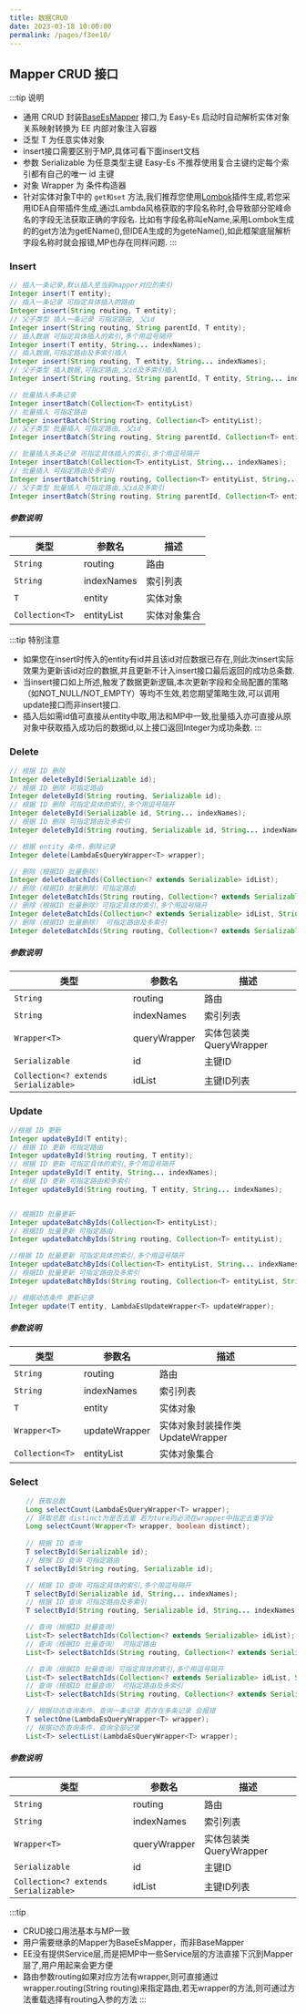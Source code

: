 ```yaml
---
title: 数据CRUD
date: 2023-03-18 10:00:00
permalink: /pages/f3ee10/
---
```

## Mapper CRUD 接口

:::tip 说明
- 通用 CRUD 封装[BaseEsMapper](https://gitee.com/dromara/easy-es/blob/master/easy-es-core/src/main/java/cn/easyes/core/conditions/interfaces/BaseEsMapper.java) 接口,为 Easy-Es 启动时自动解析实体对象关系映射转换为 EE 内部对象注入容器
- 泛型 T 为任意实体对象
- insert接口需要区别于MP,具体可看下面insert文档
- 参数 Serializable 为任意类型主键 Easy-Es 不推荐使用复合主键约定每个索引都有自己的唯一 id 主键
- 对象 Wrapper 为 条件构造器
- 针对实体对象T中的 `get和set` 方法,我们推荐您使用[Lombok](https://projectlombok.org/)插件生成,若您采用IDEA自带插件生成,通过Lambda风格获取的字段名称时,会导致部分驼峰命名的字段无法获取正确的字段名.
比如有字段名称叫eName,采用Lombok生成的的get方法为getEName(),但IDEA生成的为geteName(),如此框架底层解析字段名称时就会报错,MP也存在同样问题.
:::
  
### Insert

```java
// 插入一条记录,默认插入至当前mapper对应的索引
Integer insert(T entity);
// 插入一条记录 可指定具体插入的路由
Integer insert(String routing, T entity);
// 父子类型 插入一条记录 可指定路由, 父id
Integer insert(String routing, String parentId, T entity);
// 插入数据 可指定具体插入的索引,多个用逗号隔开
Integer insert(T entity, String... indexNames);
// 插入数据,可指定路由及多索引插入
Integer insert(String routing, T entity, String... indexNames);
// 父子类型 插入数据,可指定路由,父id及多索引插入
Integer insert(String routing, String parentId, T entity, String... indexNames);

// 批量插入多条记录
Integer insertBatch(Collection<T> entityList)
// 批量插入 可指定路由
Integer insertBatch(String routing, Collection<T> entityList);
// 父子类型 批量插入 可指定路由, 父id
Integer insertBatch(String routing, String parentId, Collection<T> entityList);

// 批量插入多条记录 可指定具体插入的索引,多个用逗号隔开 
Integer insertBatch(Collection<T> entityList, String... indexNames);
// 批量插入 可指定路由及多索引
Integer insertBatch(String routing, Collection<T> entityList, String... indexNames);
// 父子类型 批量插入 可指定路由,父id及多索引
Integer insertBatch(String routing, String parentId, Collection<T> entityList, String... indexNames);
```

##### 参数说明
| 类型              | 参数名 | 描述 |
|-----------------| -- | --- |
| `String`       | routing | 路由 |
| `String`       | indexNames | 索引列表 |
| `T`             | entity | 实体对象 |
| `Collection<T>` | entityList | 实体对象集合 |

:::tip 特别注意
- 如果您在insert时传入的entity有id并且该id对应数据已存在,则此次insert实际效果为更新该id对应的数据,并且更新不计入insert接口最后返回的成功总条数.
- 当insert接口如上所述,触发了数据更新逻辑,本次更新字段和全局配置的策略（如NOT_NULL/NOT_EMPTY）等均不生效,若您期望策略生效,可以调用update接口而非insert接口.
- 插入后如需id值可直接从entity中取,用法和MP中一致,批量插入亦可直接从原对象中获取插入成功后的数据id,以上接口返回Integer为成功条数.
:::

### Delete

```java
// 根据 ID 删除
Integer deleteById(Serializable id);
// 根据 ID 删除 可指定路由
Integer deleteById(String routing, Serializable id);
// 根据 ID 删除 可指定具体的索引,多个用逗号隔开 
Integer deleteById(Serializable id, String... indexNames);
// 根据 ID 删除 可指定路由及多索引
Integer deleteById(String routing, Serializable id, String... indexNames);

// 根据 entity 条件，删除记录
Integer delete(LambdaEsQueryWrapper<T> wrapper);

// 删除（根据ID 批量删除）
Integer deleteBatchIds(Collection<? extends Serializable> idList);
// 删除（根据ID 批量删除）可指定路由
Integer deleteBatchIds(String routing, Collection<? extends Serializable> idList);
// 删除（根据ID 批量删除）可指定具体的索引,多个用逗号隔开 
Integer deleteBatchIds(Collection<? extends Serializable> idList, String... indexNames);
// 删除（根据ID 批量删除） 可指定路由及多索引
Integer deleteBatchIds(String routing, Collection<? extends Serializable> idList, String... indexNames);

```
##### 参数说明
| 类型 | 参数名 | 描述 |
| --- | --- | --- |
| `String`       | routing | 路由 |
| `String`       | indexNames | 索引列表 |
| `Wrapper<T>` | queryWrapper | 实体包装类 QueryWrapper |
| `Serializable` | id | 主键ID |
| `Collection<? extends Serializable>` | idList | 主键ID列表 |

### Update

```java
//根据 ID 更新
Integer updateById(T entity);
// 根据 ID 更新 可指定路由
Integer updateById(String routing, T entity);
// 根据 ID 更新 可指定具体的索引,多个用逗号隔开 
Integer updateById(T entity, String... indexNames);
// 根据 ID 更新 可指定路由和多索引
Integer updateById(String routing, T entity, String... indexNames);


// 根据ID 批量更新
Integer updateBatchByIds(Collection<T> entityList);
// 根据ID 批量更新 可指定路由
Integer updateBatchByIds(String routing, Collection<T> entityList);

//根据 ID 批量更新 可指定具体的索引,多个用逗号隔开 
Integer updateBatchByIds(Collection<T> entityList, String... indexNames);
// 根据ID 批量更新 可指定路由及多索引
Integer updateBatchByIds(String routing, Collection<T> entityList, String... indexNames);

// 根据动态条件 更新记录
Integer update(T entity, LambdaEsUpdateWrapper<T> updateWrapper);
```

##### 参数说明
| 类型 | 参数名 | 描述 |
| --- | --- | --- |
| `String`       | routing | 路由 |
| `String`       | indexNames | 索引列表 |
| `T` | entity | 实体对象 |
| `Wrapper<T>` | updateWrapper | 实体对象封装操作类 UpdateWrapper |
| `Collection<T>` | entityList | 实体对象集合 |

### Select

```java
	// 获取总数
    Long selectCount(LambdaEsQueryWrapper<T> wrapper);
    // 获取总数 distinct为是否去重 若为ture则必须在wrapper中指定去重字段
    Long selectCount(Wrapper<T> wrapper, boolean distinct);
    
 	// 根据 ID 查询 
    T selectById(Serializable id);
    // 根据 ID 查询 可指定路由
    T selectById(String routing, Serializable id);

    // 根据 ID 查询 可指定具体的索引,多个用逗号隔开 
    T selectById(Serializable id, String... indexNames);
    // 根据 ID 查询 可指定路由及多索引
    T selectById(String routing, Serializable id, String... indexNames);

    // 查询（根据ID 批量查询）
    List<T> selectBatchIds(Collection<? extends Serializable> idList);
    // 查询（根据ID 批量查询） 可指定路由
    List<T> selectBatchIds(String routing, Collection<? extends Serializable> idList);

    // 查询（根据ID 批量查询）可指定具体的索引,多个用逗号隔开 
    List<T> selectBatchIds(Collection<? extends Serializable> idList, String... indexNames);
    // 查询（根据ID 批量查询） 可指定路由及多索引
    List<T> selectBatchIds(String routing, Collection<? extends Serializable> idList, String... indexNames);

    // 根据动态查询条件，查询一条记录 若存在多条记录 会报错
    T selectOne(LambdaEsQueryWrapper<T> wrapper);
    // 根据动态查询条件，查询全部记录
    List<T> selectList(LambdaEsQueryWrapper<T> wrapper);
```

##### 参数说明
| 类型 | 参数名 | 描述 |
| --- | --- | --- |
| `String`       | routing | 路由 |
| `String`       | indexNames | 索引列表 |
| `Wrapper<T>` | queryWrapper | 实体包装类 QueryWrapper |
| `Serializable` | id | 主键ID |
| `Collection<? extends Serializable>` | idList | 主键ID列表 |

:::tip
- CRUD接口用法基本与MP一致
- 用户需要继承的Mapper为BaseEsMapper，而非BaseMapper
- EE没有提供Service层,而是把MP中一些Service层的方法直接下沉到Mapper层了,用户用起来会更方便
- 路由参数routing如果对应方法有wrapper,则可直接通过wrapper.routing(String routing)来指定路由,若无wrapper的方法,则可通过方法重载选择有routing入参的方法
:::


 
